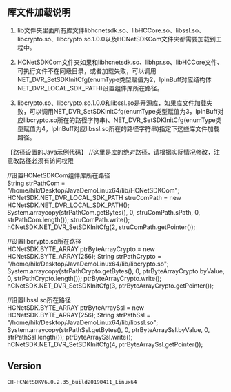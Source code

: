 ## 库文件加载说明
1. lib文件夹里面所有库文件libhcnetsdk.so、libHCCore.so、libssl.so、libcrypto.so、libcrypto.so.1.0.0以及HCNetSDKCom文件夹都需要加载到工程中。

2. HCNetSDKCom文件夹如果和libhcnetsdk.so、libhpr.so、libHCCore文件、可执行文件不在同级目录，或者加载失败，可以调用NET_DVR_SetSDKInitCfg(enumType类型赋值为2，lpInBuff对应结构体NET_DVR_LOCAL_SDK_PATH)设置组件库所在路径。

3. libcrypto.so、libcrypto.so.1.0.0和libssl.so是开源库，如果库文件加载失败，可以调用NET_DVR_SetSDKInitCfg(enumType类型赋值为3，lpInBuff对应libcrypto.so所在的路径字符串)、NET_DVR_SetSDKInitCfg(enumType类型赋值为4，lpInBuff对应libssl.so所在的路径字符串)指定下这些库文件加载路径。

【路径设置的Java示例代码】
//这里是库的绝对路径，请根据实际情况修改，注意改路径必须有访问权限

//设置HCNetSDKCom组件库所在路径		
String strPathCom = "/home/hik/Desktop/JavaDemoLinux64/lib/HCNetSDKCom";
HCNetSDK.NET_DVR_LOCAL_SDK_PATH struComPath = new HCNetSDK.NET_DVR_LOCAL_SDK_PATH();
System.arraycopy(strPathCom.getBytes(), 0, struComPath.sPath, 0, strPathCom.length());
struComPath.write();
hCNetSDK.NET_DVR_SetSDKInitCfg(2, struComPath.getPointer());

//设置libcrypto.so所在路径	
HCNetSDK.BYTE_ARRAY ptrByteArrayCrypto = new HCNetSDK.BYTE_ARRAY(256);
String strPathCrypto = "/home/hik/Desktop/JavaDemoLinux64/lib/libcrypto.so";		
System.arraycopy(strPathCrypto.getBytes(), 0, ptrByteArrayCrypto.byValue, 0, strPathCrypto.length());
ptrByteArrayCrypto.write();
hCNetSDK.NET_DVR_SetSDKInitCfg(3, ptrByteArrayCrypto.getPointer());

//设置libssl.so所在路径	
HCNetSDK.BYTE_ARRAY ptrByteArraySsl = new HCNetSDK.BYTE_ARRAY(256);	
String strPathSsl = "/home/hik/Desktop/JavaDemoLinux64/lib/libssl.so";	
System.arraycopy(strPathSsl.getBytes(), 0, ptrByteArraySsl.byValue, 0, strPathSsl.length());
ptrByteArraySsl.write();
hCNetSDK.NET_DVR_SetSDKInitCfg(4, ptrByteArraySsl.getPointer());


## Version
`CH-HCNetSDKV6.0.2.35_build20190411_Linux64`